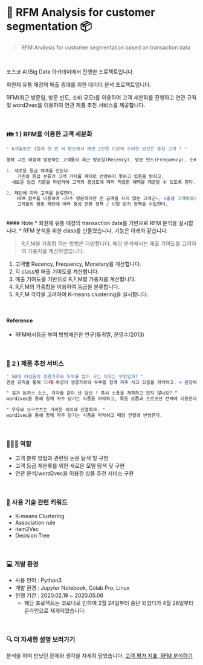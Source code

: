 # 🔎 RFM Analysis for customer segmentation 📦
> RFM Analysis for customer segmentation based on transaction data

</br>

포스코 AI/Big Data 아카데미에서 진행한 프로젝트입니다.

회원제 유통 매장의 매출 증대를 위한 데이터 분석 프로젝트입니다.

RFM(최근 방문일, 방문 빈도, 소비 규모)를 이용하여 고객 세분화를 진행하고 연관 규칙 및 word2vec을 이용하여 연관 제품 추천 서비스를 제공합니다.

</br>

### 👪 1 ) RFM을 이용한 고객 세분화
```jsx
" 6개월동안 3일에 한 번 씩 방문해서 매번 2만원 이상씩 소비한 당신은 충성 고객 ! "

행복 그린 매장에 방문하는 고객들의 최근 방문일(Recency), 방문 빈도(Frequency), 소비 규모(Monetary)를 탐색하여 다음 두 목표를 달성한다.

1. 새로운 등급 체계를 만든다.
	기존의 등급 분류가 고객 가치를 제대로 반영하지 못하고 있음을 밝히고,
  새로운 등급 기준을 마련하여 고객의 충성도에 따라 적절한 혜택을 제공할 수 있도록 한다.

2. 패턴에 따라 고객을 분류한다.
	RFM 점수를 이용하여 <자주 방문하지만 큰 금액을 쓰지 않는 고객군>, <충성 고객이었으나 이탈한 고객군>, <관심을 갖기 시작한 신규 고객군> 등으로 고객을 분류하고,
	고객들의 행동 패턴에 따라 충성 전환 정책 / 이탈 방지 정책을 수립한다.
```
</br>
#### Note
* 회원제 유통 매장의 transaction data를 기반으로 RFM 분석을 실시합니다.
* RFM 분석을 위한 class를 만들었습니다. 기능은 아래와 같습니다.

  > R,F,M을 가중합 하는 방법은 다양합니다. 해당 분석에서는 매출 기여도를 고려하여 가중치를 계산하였습니다.
  1. 고객별 Recency, Frequency, Monetary를 계산합니다.
  2. 각 class별 매출 기여도를 계산합니다.
  3. 매출 기여도를 기반으로 R,F,M별 가중치를 계산합니다.
  4. R,F,M의 가중합을 이용하여 등급을 분류합니다.
  5. R,F,M 각각을 고려하여 K-means clustering을 실시합니다.

</br>

#### Reference
* RFM에서등급 부여 방법에관한 연구(류귀열, 문영수/2013)

</br>

### 🛒 **2 ) 제품 추천 서비스**
```jsx
" 50대 여성들이 생콩가루와 두부를 많이 사는 이유는 무엇일까? "
연관 규칙을 통해 50대 여성이 생콩가루와 두부를 함께 자주 사고 있음을 파악하고, < 된장찌개를 위한 재료만 모았어요. > 와 같은 묶음 상품 판매 전략에 이용한다.

" 김과 돈까스 소스, 과자를 같이 산 당신 ! 혹시 소풍을 계획하고 있지 않나요? "
word2vec을 통해 함께 자주 담기는 식품을 파악하고, 묶음 상품과 프로모션 전략에 이용한다.

" 우유와 요구르트는 가까운 위치에 진열하자. "
word2vec을 통해 함께 자주 담기는 식품을 파악하고 매장 진열에 반영한다.
```
</br>

### 🙋🏻‍♀️ 역할

- 고객 분류 방법과 관련된 논문 탐색 및 구현
- 고객 등급 재분류를 위한 새로운 모델 탐색 및 구현
- 연관 분석/word2vec을 이용한 상품 추천 서비스 구현

</br>

### 🔑 사용 기술 관련 키워드

- K-means Clustering
- Association rule
- item2Vec
- Decision Tree

</br>

### 💻 개발 환경

- 사용 언어 : Python3
- 개발 환경 : Jupyter Notebook, Colab Pro, Linux
- 진행 기간 : 2020.02.19 ~ 2020.05.06
    - 해당 프로젝트는 코로나로 인하여 2월 24일부터 중단 되었다가 4월 28일부터 온라인으로 재개되었습니다.

</br>

 ### 🔍 더 자세한 설명 보러가기

분석을 하며 만났던 문제와 생각을 자세히 담았습니다. [고객 평가 지표, RFM 분석하기](https://www.notion.so/RFM-f1cd6f2358554772aff723a085832708)
